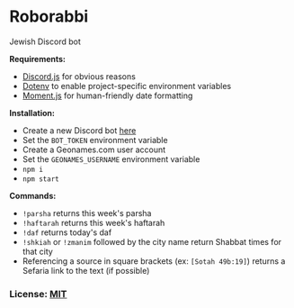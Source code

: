 # Roborabbi

Jewish Discord bot

**Requirements:**
* [Discord.js](https://github.com/discordjs/discord.js) for obvious reasons
* [Dotenv](https://github.com/motdotla/dotenv) to enable project-specific environment variables
* [Moment.js](https://github.com/moment/moment/) for human-friendly date formatting

**Installation:**
* Create a new Discord bot [here](https://discord.com/developers/applications) 
* Set the `BOT_TOKEN` environment variable
* Create a Geonames.com user account
* Set the `GEONAMES_USERNAME` environment variable
* `npm i`
* `npm start`

**Commands:**
* `!parsha` returns this week's parsha
* `!haftarah` returns this week's haftarah
* `!daf` returns today's daf
* `!shkiah` or `!zmanim` followed by the city name return Shabbat times for that city
* Referencing a source in square brackets (ex: `[Sotah 49b:19]`) returns a Sefaria link to the text (if possible)

### License: [MIT](LICENSE)
